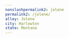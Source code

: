 ```yaml
---
﻿nonslashpermalink2: jolene
permalink2: /jolene/
alley: Jolene
city: Harlowton
state: Montana
---
```

